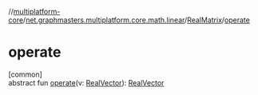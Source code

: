 //[multiplatform-core](../../../index.md)/[net.graphmasters.multiplatform.core.math.linear](../index.md)/[RealMatrix](index.md)/[operate](operate.md)

# operate

[common]\
abstract fun [operate](operate.md)(v: [RealVector](../-real-vector/index.md)): [RealVector](../-real-vector/index.md)
